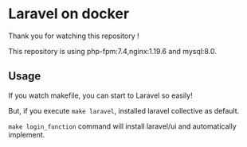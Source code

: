 # Laravel on docker
Thank you for watching this repository !

This repository is  using php-fpm:7.4,nginx:1.19.6 and mysql:8.0.

## Usage
If you watch makefile, you can start to Laravel so easily!

But, if you execute ```make laravel```, installed laravel collective as default.

```make login_function``` command will install laravel/ui  and automatically implement. 

